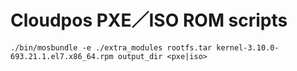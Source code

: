 Cloudpos PXE／ISO ROM scripts
===============================

    ./bin/mosbundle -e ./extra_modules rootfs.tar kernel-3.10.0-693.21.1.el7.x86_64.rpm output_dir <pxe|iso>
